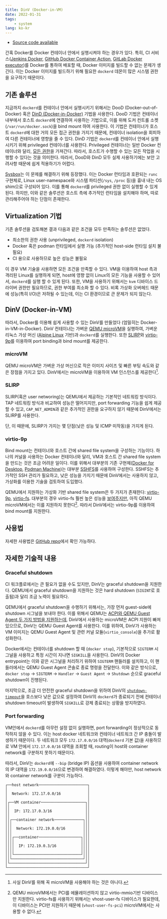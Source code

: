 ```yaml
---
title: DinV (Docker-in-VM)
date: 2022-01-31
tags:
    - system
lang: ko-kr
---
```


* [Source code available](https://github.com/Pusnow/dinv)

간혹 Docker를 Docker 컨테이너 안에서 실행시켜야 하는 경우가 있다.
특히, CI 서비스([Jenkins Docker](https://plugins.jenkins.io/docker-plugin/), [GitHub Docker Container Action](https://docs.github.com/en/actions/creating-actions/creating-a-docker-container-action), [GitLab Docker executor](https://docs.gitlab.com/runner/executors/docker.html))를 Docker를 통하여 배포할 때, Docker 이미지를 빌드할 수 없는 문제가 생긴다.
이는 Docker 이미지를 빌드하기 위해 필요한 `dockerd` 데몬이 많은 시스템 권한을 요구하기 때문이다.

## 기존 솔루션

지금까지 `dockerd`를 컨테이너 안에서 실행시키기 위해서는 DooD (Docker-out-of-Docker) 혹은 [DinD (Docker-in-Docker)](https://jpetazzo.github.io/2015/09/03/do-not-use-docker-in-docker-for-ci/) 기법을 사용한다.
DooD 기법은 컨테이너 내부에서 호스트 `dockerd`에 연결하여 사용하는 기법으로, 이를 위해 도커 컨트롤 소켓(`/var/run/docker.sock`)을 bind mount 하여 사용한다.
이 기법은 컨테이너가 호스트 `dockerd`에 대한 거의 모든 접근 권한을 가지기 때문에, 컨테이너 isolation을 회피하여 다른 컨테이너에 영향을 줄 수 있다.
DinD 기법은 `dockerd`를 컨테이너 안에서 실행시키기 위해 privileged 컨테이너를 사용한다. Privileged 컨테이너는 일반 Docker 컨테이너와 달리, [모든 권한](https://docs.docker.com/engine/reference/commandline/run/#full-container-capabilities---privileged)을 가져간다. 따라서, 호스트가 수행할 수 있는 모든 작업을 시행할 수 있다는 것을 의미한다.
따라서, DooD와 DinD 모두 실제 사용하기에는 보안 고려사항 때문에 쉽게 적용하기가 어렵다.

[Sysbox](https://github.com/nestybox/sysbox)는 이 문제를 해결하기 위해 등장했다. 이는 Docker 런타임과 호환되는 `runc` 구현체로, Linux user-namespace와 시스템 파티션(`/sys`, `/proc` 등)을 흉내 내는 OS shim으로 구성되어 있다. 이를 통해 `dockerd`를 privileged 권한 없이 실행할 수 있게 된다.
하지만, 이와 같은 솔루션은 호스트 측에 추가적인 런타임을 설치해야 하며, 따로 관리해주어야 하는 단점이 존재한다.

## Virtualization 기법

기존 솔루션을 검토해본 결과 다음과 같은 조건을 모두 만족하는 솔루션은 없었다.

* 최소한의 권한 사용 (unprivileged, `dockerd` isolation)
* Docker 혹은 podman 런타임에서 실행 가능 (추가적인 host-side 런타임 설치 불필요)
* CI 용으로 사용하므로 높은 성능은 불필요

이 경우 VM 기술을 사용하면 모든 조건을 만족할 수 있다.
VM을 이용하여 host 측과 격리된 Linux를 실행하게 되면, host에 영향 없이 Linux의 모든 기능을 사용할 수 있어서, `dockerd`를 실행 할 수 있게 된다.
또한, VM을 사용하기 위해서는 `kvm` 디바이스 드라이버 권한만 필요하므로, 권한 부여를 최소화 할 수 있다.
비록 가상화 오버헤드 때문에 성능(특히 I/O)은 저하될 수 있는데, 이는 CI 환경이므로 큰 문제가 되지 않는다.

## DinV (Docker-in-VM)

따라서, Docker를 이용해 쉽게 사용할 수 있는 DinV를 만들었다 (엄밀히는 Docker-in-VM-in-Docker).
DinV 컨테이너는 가벼운 [QEMU microVM](https://qemu.readthedocs.io/en/latest/system/i386/microvm.html)을 실행하여, 가벼운 리눅스 가상 머신 ([Alpine Linux](https://www.alpinelinux.org/) 기반)과 `dockerd`를 실행한다.
또한 [SLIRP](https://wiki.qemu.org/Documentation/Networking#User_Networking_.28SLIRP.29)와 [virtio-9p](https://wiki.qemu.org/Documentation/9psetup)를 이용하여 port binding과 bind mount를 제공한다.

### microVM

QEMU microVM은 가벼운 가상 머신으로 작은 이미지 사이즈 및 빠른 부팅 속도와 같은 장점을 가지고 있다.
DinV에서는 microVM을 이용하여 VM 인스턴스를 제공한다[^1].

### SLIRP

SLIRP(혹은 user networing)는 QEMU에서 제공하는 기본적인 네트워킹 방식이다.
TAP 네트워킹 방식과 비교하여 성능은 떨어지지만, port forwarding 기능을 쉽게 제공할 수 있고, `CAP_NET_ADMIN`과 같은 추가적인 권한을 요구하지 않기 때문에 DinV에서는 SLIRP를 사용한다.

단, 이 때문에, SLIRP가 가지는 몇 단점(낮은 성능 및 ICMP 미작동)을 가지게 된다.

### virtio-9p

Bind mount는 컨테이너와 호스트 간에 shared file system을 구성하는 기능이다.
하나의 커널을 사용하는 Docker 컨테이너와 달리, VM과 호스트 간 shared file system을 만드는 것은 조금 어려운 일이다.
이를 위해서 대부분의 기존 구현체([Docker for Desktop](https://www.docker.com/products/docker-desktop), [Podman Machine](https://docs.podman.io/en/latest/markdown/podman-machine.1.html))는 대부분 [SSHFS](https://github.com/libfuse/sshfs)를 사용하여 구성한다.
SSHFS는 추가적인 SSH 관리가 필요하고, 낮은 성능을 가지기 때문에 DinV에서는 사용하지 않고, 가상화를 이용한 기술을 검토하여 도입했다.

QEMU에서 지원하는 가상화 기반 shared file system은 두 가지가 존재한다: [virtio-9p](https://wiki.qemu.org/Documentation/9psetup), [virtio-fs](https://virtio-fs.gitlab.io).
대부분의 경우 virtio-fs 훨씬 높은 성능을 [보여주지만](https://vmsplice.net/~stefan/virtio-fs_%20A%20Shared%20File%20System%20for%20Virtual%20Machines.pdf), 아직 QEMU microVM에서는 이를 지원하지 못한다[^2].
따라서 DinV에서는 virtio-9p를 이용하여 bind mount를 지원한다.

## 사용법

자세한 사용법은 [GitHub repo](https://github.com/Pusnow/dinv)에서 확인 가능하다.

## 자세한 기술적 내용

### Graceful shutdown

CI 워크플로에서는 큰 필요가 없을 수도 있지만, DinV는 graceful shutdown을 지원한다.
QEMU에서 graceful shutdown을 지원하는 것은 hard shutdown (`SIGINT`로 호출됨)과 달리 조금 노력이 필요하다.

QEMU에서 graceful shutdown을 수행하기 위해서는, 가장 먼저 guest-side에 shutdown 시그널을 보내야 한다.
이를 위해서 QEMU는 [ACPI와 QEMU Guest Agent 두 가지 방법을 지원하는데](https://pve.proxmox.com/wiki/QEMU/KVM_ACPI_Guest_Shutdown), DinV에서 사용하는 microVM은 ACPI 지원이 빠져 있으므로, DinV는 QEMU Guest Agent를 사용한다.
이를 위하여, DinV가 사용하는 VM 이미지는 QEMU Guest Agent 및 관련 커널 모듈(`virtio_console`)을 추가로 활성화한다.

Docker에서는 컨테이너를 shutdown 할 때 (`docker stop`), 기본적으로 `SIGTERM` 시그널을 사용하고 특정 시간이 지나면 `SIGKILL`을 사용한다.
DinV의 Docker entrypoint는 이와 같은 시그널을 처리하기 위하여 `SIGTERM` 핸들러를 설치하고, 이 핸들러에서는 QEMU Guest Agent 콘솔로 종료 명령을 전달한다.
이와 같은 방식으로, `docker stop` -> `SIGTERM` -> `Handler` -> `Guest Agent` -> `Shutdown` 순으로 graceful shutdown이 진행된다.

마지막으로, 조금 더 안전한 graceful shutdown을 위하여 DinV의 [`shutdown-timeout`](https://docs.docker.com/engine/reference/commandline/dockerd/)을 호스보다 낮은 값으로 설정하여 DinV의 `dockerd`가 종료되기 전에 컨테이너 shutdown timeout이 발생하여 `SIGKILL`로 강제 종료되는 상황을 방지하였다.

### Port forwarding

VM안에서 `dockerd`를 아무런 설정 없이 실행하면, port forwarding이 정상적으로 동작하지 않을 수 있다.
이는 host docker 네트워크와 컨테이너 네트워크 간 IP 충돌이 발생하기 때문이다. 두 네트워크 모두 `172.17.0.0/16` 대역(`dockerd` 기본 값)을 사용하므로 VM 안에서 `172.17.0.0/16` 대역을 조회할 때, routing이 host와 container network를 구분하지 못하기 때문이다.

따라서, DinV는 `dockerd`에 `--bip` (bridge IP) 옵션을 사용하여 container network의 IP 대역을 `172.19.0.0/16`으로 변경하여 해결하였다.
이렇게 해야만, host network와 container network를 구분이 가능하다.

```goat
┌──host network──────────────────────┐
│                                    │
│  Network: 172.17.0.0/16            │
│                                    │
│┌──VM container────────────────────┐│
││                                  ││
││  IP: 172.17.0.3/16               ││
││                                  ││
││┌──container network─────────────┐││
│││                                │││
│││  Network: 172.19.0.0/16        │││
│││                                │││
│││┌──container───────────────────┐│││
││││                              ││││
││││  IP: 172.19.0.3/16           ││││
││││                              ││││
│││└──────────────────────────────┘│││
││└────────────────────────────────┘││
│└──────────────────────────────────┘│
└────────────────────────────────────┘ 
```

[^1]: 사실 DinV를 위해 꼭 microVM을 사용해야 하는 것은 아니다.
[^2]: QEMU microVM에서는 PCI를 에뮬레이션하지 않고 virtio-mmio기반 디바이스만 지원한다. virtio-fs를 사용하기 위해서는
 vhost-user-fs 디바이스가 필요한데, 이 디바이스는 PCI만 지원하기 때문에 (`vhost-user-fs-pci`) microVM에서는 사용할 수 없다.
